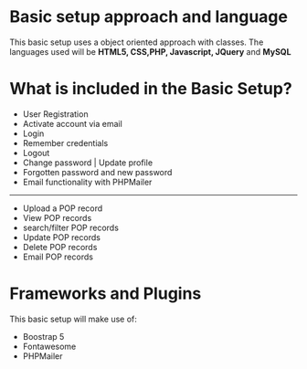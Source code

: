 # Basic setup approach and language

This basic setup uses a object oriented approach with classes. 
The languages used will be **HTML5, CSS,PHP, Javascript, JQuery** and **MySQL**

# What is included in the **Basic Setup**?

- User Registration
- Activate account via email
- Login
- Remember credentials
- Logout
- Change password | Update profile
- Forgotten password and new password
- Email functionality with PHPMailer
---
- Upload a POP record
- View POP records
- search/filter POP records
- Update POP records
- Delete POP records
- Email POP records

# Frameworks and Plugins

This basic setup will make use of:

- Boostrap 5
- Fontawesome
- PHPMailer